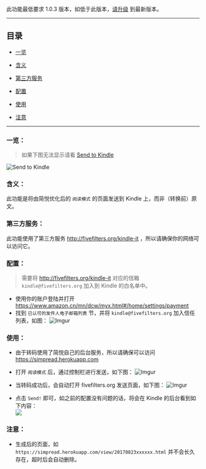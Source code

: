 此功能最低要求 1.0.3 版本，如低于此版本，[请升级](http://ksria.com/simpread/) 到最新版本。
***

目录
---
- [一览](https://github.com/Kenshin/simpread/wiki/%E5%8F%91%E9%80%81%E5%88%B0-Kindle/_edit#%E6%95%88%E6%9E%9C)
- [含义](https://github.com/Kenshin/simpread/wiki/%E5%8F%91%E9%80%81%E5%88%B0-Kindle#%E5%90%AB%E4%B9%89)
- [第三方服务](https://github.com/Kenshin/simpread/wiki/%E5%8F%91%E9%80%81%E5%88%B0-Kindle#%E7%AC%AC%E4%B8%89%E6%96%B9%E6%9C%8D%E5%8A%A1)

- [配置](https://github.com/Kenshin/simpread/wiki/%E5%8F%91%E9%80%81%E5%88%B0-Kindle#%E9%85%8D%E7%BD%AE)
- [使用](https://github.com/Kenshin/simpread/wiki/%E5%8F%91%E9%80%81%E5%88%B0-Kindle#%E4%BD%BF%E7%94%A8)
- [注意](https://github.com/Kenshin/simpread/wiki/%E5%8F%91%E9%80%81%E5%88%B0-Kindle#%E6%B3%A8%E6%84%8F)

***

### 一览：
> 如果下图无法显示请看 [Send to Kindle](http://ojec5ddd5.bkt.clouddn.com/send%20to%20kindle.gif)

![Send to Kindle](http://ojec5ddd5.bkt.clouddn.com/send%20to%20kindle.gif)

### 含义：
此功能是将由简悦优化后的 `阅读模式` 的页面发送到 Kindle 上，而非（转换前）原文。

### 第三方服务：
此功能使用了第三方服务 http://fivefilters.org/kindle-it ，所以请确保你的网络可以访问它。

### 配置：
> 需要将 http://fivefilters.org/kindle-it 对应的信箱 `kindle@fivefilters.org` 加入到 Kindle 的白名单中。

- 使用你的账户登陆并打开 https://www.amazon.cn/mn/dcw/myx.html#/home/settings/payment
- 找到 `已认可的发件人电子邮箱列表` 节，并将 `kindle@fivefilters.org` 加入信任列表，如图：
  ![Imgur](http://i.imgur.com/m406zSC.png)

### 使用：
- 由于转码使用了简悦自己的后台服务，所以请确保可以访问 https://simpread.herokuapp.com

- 打开 `阅读模式` 后，通过控制栏进行发送，如下图：
  ![Imgur](http://i.imgur.com/v49dYXs.png)

- 当转码成功后，会自动打开 fivefilters.org 发送页面，如下图：
  ![Imgur](http://i.imgur.com/tn7xO5q.png)

- 点击 `Send!` 即可，如之前的配置没有问题的话，将会在 Kindle 的后台看到如下内容：  
  ![](http://ojec5ddd5.bkt.clouddn.com/send%20to%20kindle.png)

### 注意：
- 生成后的页面，如 `https://simpread.herokuapp.com/view/20170823xxxxxx.html` 并不会长久存在，超时后会自动删除。